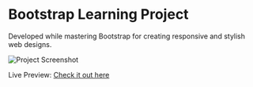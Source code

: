 # Bootstrap Learning Project

Developed while mastering Bootstrap for creating responsive and stylish web designs.

![Project Screenshot](https://i.ibb.co/fF6ThgP/Screenshot-39.png)

Live Preview: [Check it out here](https://yavin-website-tau.vercel.app/)
